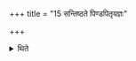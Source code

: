 +++
title = "15 सन्तिष्ठते पिण्डपितृयज्ञः"

+++

<details><summary>थिते</summary>

15. The Pindapitṛyajña stands completely established (is concluded thereby).
</details>
